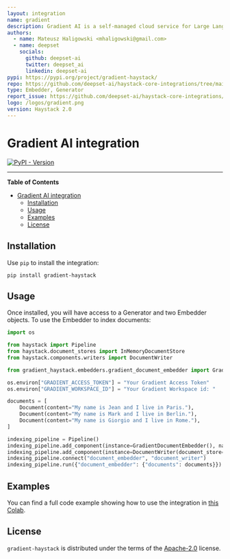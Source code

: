 ```yaml
---
layout: integration
name: gradient
description: Gradient AI is a self-managed cloud service for Large Language Models, offering fine-tuning and inference of open-source models and embeddings generation.
authors:
  - name: Mateusz Haligowski <mhaligowski@gmail.com>
  - name: deepset
    socials:
      github: deepset-ai
      twitter: deepset_ai
      linkedin: deepset-ai
pypi: https://pypi.org/project/gradient-haystack/
repo: https://github.com/deepset-ai/haystack-core-integrations/tree/main/integrations/gradient
type: Embedder, Generator
report_issue: https://github.com/deepset-ai/haystack-core-integrations/issues
logo: /logos/gradient.png
version: Haystack 2.0
---
```

# Gradient AI integration

[![PyPI - Version](https://img.shields.io/pypi/v/gradient-haystack.svg)](https://pypi.org/project/gradient-haystack)

-----

**Table of Contents**

- [Gradient AI integration](#gradient-ai-integration)
  - [Installation](#installation)
  - [Usage](#usage)
  - [Examples](#examples)
  - [License](#license)

## Installation
Use `pip` to install the integration:

```console
pip install gradient-haystack
```
## Usage
Once installed, you will have access to a Generator and two Embedder objects. To use
the Embedder to index documents:

```python
import os

from haystack import Pipeline
from haystack.document_stores import InMemoryDocumentStore
from haystack.components.writers import DocumentWriter

from gradient_haystack.embedders.gradient_document_embedder import GradientDocumentEmbedder

os.environ["GRADIENT_ACCESS_TOKEN"] = "Your Gradient Access Token"
os.environ["GRADIENT_WORKSPACE_ID"] = "Your Gradient Workspace id: "

documents = [
    Document(content="My name is Jean and I live in Paris."),
    Document(content="My name is Mark and I live in Berlin."),
    Document(content="My name is Giorgio and I live in Rome."),
]

indexing_pipeline = Pipeline()
indexing_pipeline.add_component(instance=GradientDocumentEmbedder(), name="document_embedder")
indexing_pipeline.add_component(instance=DocumentWriter(document_store=InMemoryDocumentStore()), name="document_writer")
indexing_pipeline.connect("document_embedder", "document_writer")
indexing_pipeline.run({"document_embedder": {"documents": documents}})
```

## Examples
You can find a full code example showing how to use the integration in [this Colab](https://colab.research.google.com/drive/1kE_NAKKgZztQJMbgm2esyTVkAxlrpGtd#scrollTo=coE-fMtTJ-Pp).

## License

`gradient-haystack` is distributed under the terms of the [Apache-2.0](https://spdx.org/licenses/Apache-2.0.html) license.
